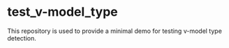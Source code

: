 # test_v-model_type

This repository is used to provide a minimal demo for testing v-model type detection.